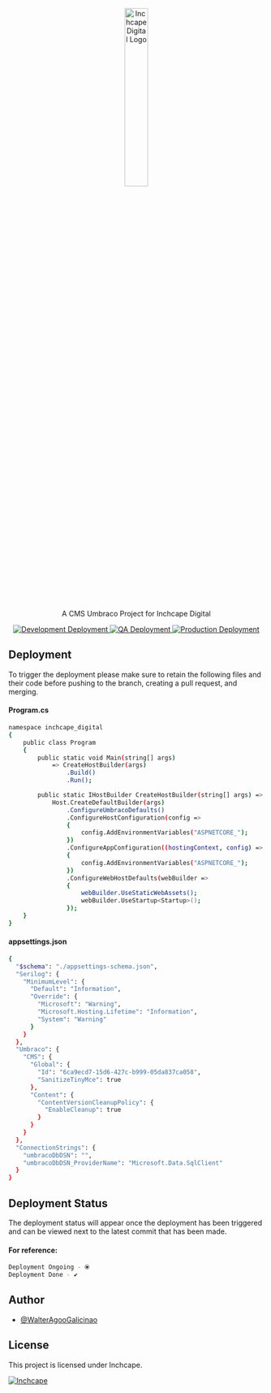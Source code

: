 <p align="center"> <img width="30%" src="https://dev.inchcape.digital/media/0-images/navigation/Inchcape_Digital_Logo_Hor_rgb-1.png" alt="Inchcape Digital Logo"> </p>
<p align="center">A CMS Umbraco Project for Inchcape Digital</p>
<p align="center">
<a href="https://dev.inchcape.digital/">
<img src="https://img.shields.io/badge/development_deployment-%E2%9C%94-green?style=for-the-badge" alt="Development Deployment"/>
</a>
 <a href="https://qa.inchcape.digital/">
<img src="https://img.shields.io/badge/qa_deployment-%E2%9C%94-green?style=for-the-badge" alt="QA Deployment"/>
</a>
<a href="">
<img src="https://img.shields.io/badge/production_deployment-%E2%9C%98-red?style=for-the-badge" alt="Production Deployment"/>
</a>
</p>

## Deployment
To trigger the deployment please make sure to retain the following files and their code before pushing to the branch, creating a pull request, and merging.

#### Program.cs
```bash
namespace inchcape_digital
{
    public class Program
    {
        public static void Main(string[] args)
            => CreateHostBuilder(args)
                .Build()
                .Run();

        public static IHostBuilder CreateHostBuilder(string[] args) =>
            Host.CreateDefaultBuilder(args)
                .ConfigureUmbracoDefaults()
                .ConfigureHostConfiguration(config =>
                {
                    config.AddEnvironmentVariables("ASPNETCORE_");
                })
                .ConfigureAppConfiguration((hostingContext, config) =>
                {
                    config.AddEnvironmentVariables("ASPNETCORE_");
                })
                .ConfigureWebHostDefaults(webBuilder =>
                {
                    webBuilder.UseStaticWebAssets();
                    webBuilder.UseStartup<Startup>();
                });
    }
}
```

#### appsettings.json
```bash
{
  "$schema": "./appsettings-schema.json",
  "Serilog": {
    "MinimumLevel": {
      "Default": "Information",
      "Override": {
        "Microsoft": "Warning",
        "Microsoft.Hosting.Lifetime": "Information",
        "System": "Warning"
      }
    }
  },
  "Umbraco": {
    "CMS": {
      "Global": {
        "Id": "6ca9ecd7-15d6-427c-b999-05da837ca058",
        "SanitizeTinyMce": true
      },
      "Content": {
        "ContentVersionCleanupPolicy": {
          "EnableCleanup": true
        }
      }
    }
  },
  "ConnectionStrings": {
    "umbracoDbDSN": "",
    "umbracoDbDSN_ProviderName": "Microsoft.Data.SqlClient"
  }
}
```

## Deployment Status
The deployment status will appear once the deployment has been triggered and can be viewed next to the latest commit that has been made. 

#### For reference:
```bash
Deployment Ongoing - ⦿
Deployment Done - ✔
```

## Author
- [@WalterAgooGalicinao](https://github.com/WalterAgooGalicinao)

## License
This project is licensed under Inchcape.
<p>
<a href="https://www.inchcape.com/">
<img src="https://img.shields.io/badge/license-inchcape-blue?style=for-the-badge" alt="Inchcape"/>
</a>
</p>
